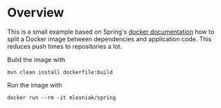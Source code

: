 # Overview

This is a small example based on Spring's [docker documentation](https://spring.io/guides/gs/spring-boot-docker/) how to split a Docker image between dependencies and application code. This reduces push times to repositories a lot.

Build the image with

	mvn clean install dockerfile:build

Run the image with

	docker run --rm -it mlesniak/spring
